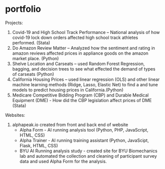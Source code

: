 # portfolio
Projects:
 1. Covid-19 and High School Track Performance – National analysis of how covid-19 lock down orders affected high school track athletes performed. (Stata)
 2. Do Amazon Review Matter – Analyzed how the sentiment and rating in amazon reviews affected prices in appliance goods on the amazon market place. (Python)
 3. Shelve Location and Carseats – used Random Forest Regression, bagging, and decision trees to see what effected the demand of types of carseats (Python)
 4. California Housing Prices – used linear regression (OLS) and other linear machine learning methods (Ridge, Lasso, Elastic Net) to find a and tune models to predict housing prices in California.(Python)
 5. Medicare Competitive Bidding Program (CBP) and Durable Medical Equipment (DME) -  How did the CBP legislation affect prices of DME (Stata)
    
Websites:
 1. alphapeak.io
    created from front and back end of website
    - Alpha Form - AI running analysis tool (Python, PHP, JavaScript, HTML, CSS)
    - Alpha Trainer - AI running training assistant (Python, JavaScipt, Flask, HTML, CSS)
    - BYU AI Running analysis study - created site for BYU Biomechanics lab and automated the collection and cleaning of participant survey data and used Alpha Form for the analysis.

